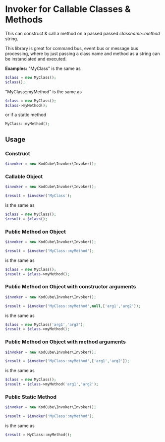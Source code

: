 # Invoker for Callable Classes & Methods

This can construct & call a method on a passed passed *classname::method* string. 

This library is great for command bus, event bus or message bus processing, where by just passing a class name and method as a string can be instanciated and executed.


**Examples:** 
"MyClass" is the same as

```PHP
$class = new MyClass();
$class();
```

"MyClass::myMethod" is the same as

```PHP
$class = new MyClass();
$class->myMethod();
```
or if a static method

```PHP
MyClass::myMethod();
```

## Usage

### Construct

```PHP
$invoker = new KodCube\Invoker\Invoker();
```
### Callable Object
```PHP
$invoker = new KodCube\Invoker\Invoker();

$result = $invoker('MyClass');
```
is the same as 

```PHP
$class = new MyClass();
$result = $class();
```


### Public Method on Object

```PHP
$invoker = new KodCube\Invoker\Invoker();

$result = $invoker('MyClass::myMethod');
```
is the same as 

```PHP
$class = new MyClass();
$result = $class->myMethod();
```
### Public Method on Object with constructor arguments

```PHP
$invoker = new KodCube\Invoker\Invoker();

$result = $invoker('MyClass::myMethod',null,['arg1','arg2']);
```
is the same as 

```PHP
$class = new MyClass('arg1','arg2');
$result = $class->myMethod();
```

### Public Method on Object with method arguments

```PHP
$invoker = new KodCube\Invoker\Invoker();

$result = $invoker('MyClass::myMethod',['arg1','arg2']);
```
is the same as 

```PHP
$class = new MyClass();
$result = $class->myMethod('arg1','arg2');
```


### Public Static Method

```PHP
$invoker = new KodCube\Invoker\Invoker();

$result = $invoker('MyClass::myMethod');
```
is the same as 

```PHP
$result = MyClass::myMethod();
```
